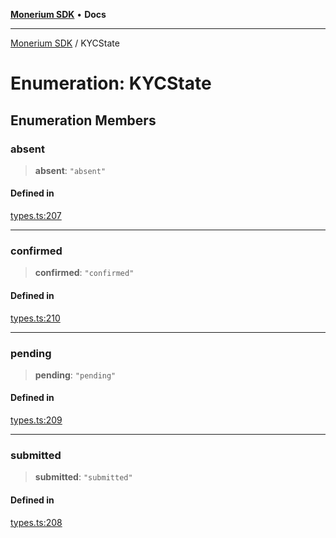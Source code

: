[**Monerium SDK**](../README.md) • **Docs**

***

[Monerium SDK](../README.md) / KYCState

# Enumeration: KYCState

## Enumeration Members

### absent

> **absent**: `"absent"`

#### Defined in

[types.ts:207](https://github.com/monerium/js-monorepo/blob/main/packages/sdk/src/types.ts#L207)

***

### confirmed

> **confirmed**: `"confirmed"`

#### Defined in

[types.ts:210](https://github.com/monerium/js-monorepo/blob/main/packages/sdk/src/types.ts#L210)

***

### pending

> **pending**: `"pending"`

#### Defined in

[types.ts:209](https://github.com/monerium/js-monorepo/blob/main/packages/sdk/src/types.ts#L209)

***

### submitted

> **submitted**: `"submitted"`

#### Defined in

[types.ts:208](https://github.com/monerium/js-monorepo/blob/main/packages/sdk/src/types.ts#L208)
